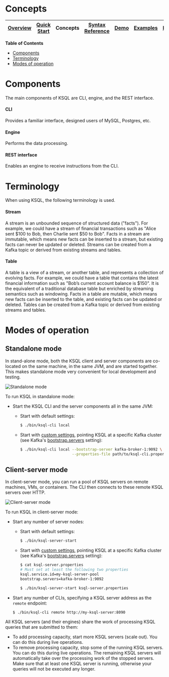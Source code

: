 # Concepts

| [Overview](/docs#ksql-documentation) |[Quick Start](/docs/quickstart#quick-start) | Concepts | [Syntax Reference](/docs/syntax-reference.md#syntax-reference) |[Demo](/ksql-clickstream-demo#clickstream-analysis) | [Examples](/docs/examples.md#examples) | [FAQ](/docs/faq.md#frequently-asked-questions)  | [Roadmap](/docs/roadmap.md#roadmap) | 
|---|----|-----|----|----|----|----|----|


**Table of Contents**
- [Components](#components)
- [Terminology](#terminology)
- [Modes of operation](#modes-of-operation)

# Components
The main components of KSQL are CLI, engine, and the REST interface.

#### CLI
Provides a familiar interface, designed users of MySQL, Postgres, etc.

#### Engine
Performs the data processing.

#### REST interface
Enables an engine to receive instructions from the CLI.

# Terminology
When using KSQL, the following terminology is used.

#### Stream

A stream is an unbounded sequence of structured data ("facts").  For example, we could have a stream of financial transactions such as "Alice sent $100 to Bob, then Charlie sent $50 to Bob".  Facts in a stream are immutable, which means new facts can be inserted to a stream, but existing facts can never be updated or deleted.  Streams can be created from a Kafka topic or derived from existing streams and tables.

#### Table

A table is a view of a stream, or another table, and represents a collection of evolving facts.  For example, we could have a table that contains the latest financial information such as "Bob’s current account balance is $150".  It is the equivalent of a traditional database table but enriched by streaming semantics such as windowing.  Facts in a table are mutable, which means new facts can be inserted to the table, and existing facts can be updated or deleted.  Tables can be created from a Kafka topic or derived from existing streams and tables.


# Modes of operation

## Standalone mode

In stand-alone mode, both the KSQL client and server components are co-located on the same machine, in the same JVM,
and are started together.  This makes standalone mode very convenient for local development and testing.

![Standalone mode](/docs/img/standalone-mode.png)

To run KSQL in standalone mode:

- Start the KSQL CLI and the server components all in the same JVM:
    -  Start with default settings:

        ```bash
        $ ./bin/ksql-cli local
        ```

    -  Start with [custom settings](/docs/syntax-reference.md#configuring-ksql), pointing KSQL at a specific
       Kafka cluster (see Kafka's [bootstrap.servers](https://kafka.apache.org/documentation/#newconsumerconfigs)
       setting):

        ```bash
        $ ./bin/ksql-cli local --bootstrap-server kafka-broker-1:9092 \
                               --properties-file path/to/ksql-cli.properties
        ```


## Client-server mode

In client-server mode, you can run a pool of KSQL servers on remote machines, VMs, or containers.
The CLI then connects to these remote KSQL servers over HTTP.

![Client-server mode](/docs/img/client-server.png)

To run KSQL in client-server mode:

- Start any number of server nodes:
    -  Start with default settings:

        ```bash
        $ ./bin/ksql-server-start
        ```

    -  Start with [custom settings](/docs/syntax-reference.md#configuring-ksql), pointing KSQL at a specific
       Kafka cluster (see Kafka's [bootstrap.servers](https://kafka.apache.org/documentation/#newconsumerconfigs)
       setting):

        ```bash
        $ cat ksql-server.properties
        # Must set at least the following two properties
        ksql.service.id=my-ksql-server-pool
        bootstrap.servers=kafka-broker-1:9092

        $ ./bin/ksql-server-start ksql-server.properties
        ```
- Start any number of CLIs, specifying a KSQL server address as the `remote` endpoint:

  ```bash
  $ ./bin/ksql-cli remote http://my-ksql-server:8090
  ```

All KSQL servers (and their engines) share the work of processing KSQL queries that are submitted to them:
- To add processing capacity, start more KSQL servers (scale out).  You can do this during live operations.
- To remove processing capacity, stop some of the running KSQL servers.  You can do this during live operations.
  The remaining KSQL servers will automatically take over the processing work of the stopped servers.  Make sure
  that at least one KSQL server is running, otherwise your queries will not be executed any longer.

<!--
## Application mode
In application mode, you can put your KSQL queries in a file and share across your Kafka Streams instances.

![Application mode](/docs/img/application-mode.png)

Here's an overview of running KSQL in application mode:

- Start an engine instance and pass a file of KSQL statements to run, for example:

  ```bash
  $ ./bin/ksql-node --query-file=path/to/queries.sql
  ```
  or

  ```bash
  $ ./bin/ksql-node --properties-file ksql.properties --query-file=path/to/queries.sql
  ```
- This mode is ideal for streaming-ETL application deployment, for example, you can version-control your queries as code.
- All engines share the work, for example, instances of the same KSQL app. You can scale up or down without restarting.
 
## Embedded mode
In embedded mode, you can write KSQL code inside of your streams Java app, using the KSQL context object inside of your application. The KSQL code will run inside the individual application instances. For more information, see [this example](/ksql-examples/src/main/java/io/confluent/ksql/embedded/EmbeddedKsql.java).

-->

